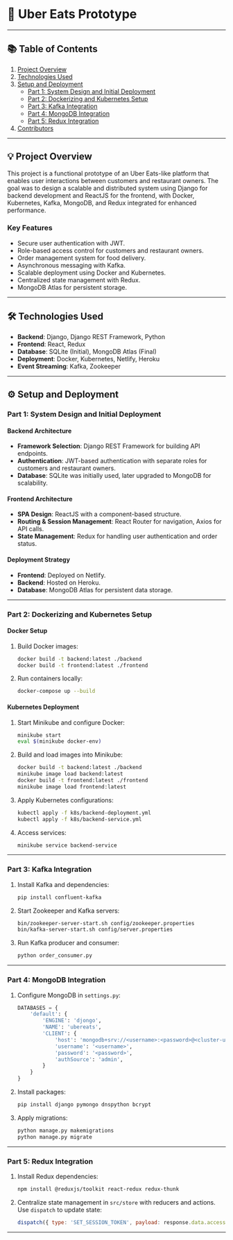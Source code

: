 # 🚀 Uber Eats Prototype

---

## 📚 Table of Contents
1. [Project Overview](#project-overview)  
2. [Technologies Used](#technologies-used)  
3. [Setup and Deployment](#setup-and-deployment)  
   - [Part 1: System Design and Initial Deployment](#part-1-system-design-and-initial-deployment)  
   - [Part 2: Dockerizing and Kubernetes Setup](#part-2-dockerizing-and-kubernetes-setup)  
   - [Part 3: Kafka Integration](#part-3-kafka-integration)  
   - [Part 4: MongoDB Integration](#part-4-mongodb-integration)  
   - [Part 5: Redux Integration](#part-5-redux-integration)  
4. [Contributors](#contributors)  

---

## 💡 Project Overview
This project is a functional prototype of an Uber Eats-like platform that enables user interactions between customers and restaurant owners. The goal was to design a scalable and distributed system using Django for backend development and ReactJS for the frontend, with Docker, Kubernetes, Kafka, MongoDB, and Redux integrated for enhanced performance.

### **Key Features**
- Secure user authentication with JWT.
- Role-based access control for customers and restaurant owners.
- Order management system for food delivery.
- Asynchronous messaging with Kafka.
- Scalable deployment using Docker and Kubernetes.
- Centralized state management with Redux.
- MongoDB Atlas for persistent storage.

---

## 🛠️ Technologies Used
- **Backend**: Django, Django REST Framework, Python  
- **Frontend**: React, Redux  
- **Database**: SQLite (Initial), MongoDB Atlas (Final)  
- **Deployment**: Docker, Kubernetes, Netlify, Heroku  
- **Event Streaming**: Kafka, Zookeeper  

---

## ⚙️ Setup and Deployment

### **Part 1: System Design and Initial Deployment**

#### **Backend Architecture**
- **Framework Selection**: Django REST Framework for building API endpoints.
- **Authentication**: JWT-based authentication with separate roles for customers and restaurant owners.
- **Database**: SQLite was initially used, later upgraded to MongoDB for scalability.

#### **Frontend Architecture**
- **SPA Design**: ReactJS with a component-based structure.
- **Routing & Session Management**: React Router for navigation, Axios for API calls.
- **State Management**: Redux for handling user authentication and order status.

#### **Deployment Strategy**
- **Frontend**: Deployed on Netlify.
- **Backend**: Hosted on Heroku.
- **Database**: MongoDB Atlas for persistent data storage.

---

### **Part 2: Dockerizing and Kubernetes Setup**

#### **Docker Setup**
1. Build Docker images:
   ```bash
   docker build -t backend:latest ./backend
   docker build -t frontend:latest ./frontend
   ```
2. Run containers locally:
   ```bash
   docker-compose up --build
   ```

#### **Kubernetes Deployment**
1. Start Minikube and configure Docker:
   ```bash
   minikube start
   eval $(minikube docker-env)
   ```
2. Build and load images into Minikube:
   ```bash
   docker build -t backend:latest ./backend
   minikube image load backend:latest
   docker build -t frontend:latest ./frontend
   minikube image load frontend:latest
   ```
3. Apply Kubernetes configurations:
   ```bash
   kubectl apply -f k8s/backend-deployment.yml
   kubectl apply -f k8s/backend-service.yml
   ```
4. Access services:
   ```bash
   minikube service backend-service
   ```

---

### **Part 3: Kafka Integration**
1. Install Kafka and dependencies:
   ```bash
   pip install confluent-kafka
   ```
2. Start Zookeeper and Kafka servers:
   ```bash
   bin/zookeeper-server-start.sh config/zookeeper.properties
   bin/kafka-server-start.sh config/server.properties
   ```
3. Run Kafka producer and consumer:
   ```bash
   python order_consumer.py
   ```

---

### **Part 4: MongoDB Integration**
1. Configure MongoDB in `settings.py`:
   ```python
   DATABASES = {
       'default': {
           'ENGINE': 'djongo',
           'NAME': 'ubereats',
           'CLIENT': {
               'host': 'mongodb+srv://<username>:<password>@<cluster-url>/ubereats',
               'username': '<username>',
               'password': '<password>',
               'authSource': 'admin',
           }
       }
   }
   ```
2. Install packages:
   ```bash
   pip install django pymongo dnspython bcrypt
   ```
3. Apply migrations:
   ```bash
   python manage.py makemigrations
   python manage.py migrate
   ```

---

### **Part 5: Redux Integration**
1. Install Redux dependencies:
   ```bash
   npm install @reduxjs/toolkit react-redux redux-thunk
   ```
2. Centralize state management in `src/store` with reducers and actions. Use `dispatch` to update state:
   ```javascript
   dispatch({ type: 'SET_SESSION_TOKEN', payload: response.data.access });
   ```

---
